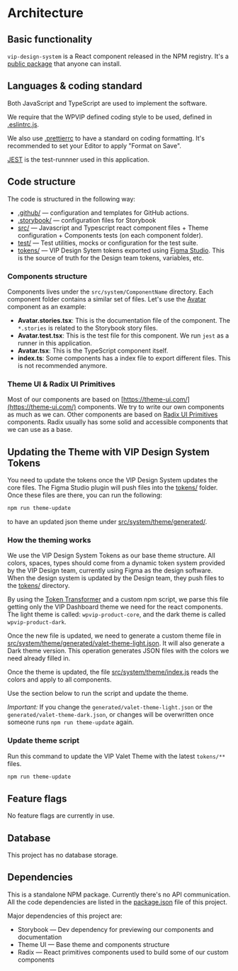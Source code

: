 # Architecture

## Basic functionality

`vip-design-system` is a React component released in the NPM registry. It's a [public package](https://www.npmjs.com/package/@automattic/vip-design-system) that anyone can install.

## Languages & coding standard

Both JavaScript and TypeScript are used to implement the software.

We require that the WPVIP defined coding style to be used, defined in [.eslintrc.js](https://github.com/Automattic/vip-design-system/blob/trunk/.eslintrc.js).

We also use [.prettierrc](https://github.com/Automattic/vip-design-system/blob/trunk/.prettierrc) to have a standard on coding formatting. It's recommended to set your Editor to apply "Format on Save".

[JEST](https://github.com/Automattic/vip-design-system/blob/readme-update/package.json#L16-L17) is the test-runnner used in this application.

## Code structure

The code is structured in the following way:

- [.github/](https://github.com/Automattic/vip-design-system/tree/trunk/.github) — configuration and templates for GitHub actions.
- [.storybook/](https://github.com/Automattic/vip-design-system/tree/trunk/.storybook) — configuration files for Storybook
- [src/](https://github.com/Automattic/vip-design-system/tree/trunk/src) — Javascript and Typescript react component files + Theme configuration + Components tests (on each component folder).
- [test/](https://github.com/Automattic/vip-design-system/tree/trunk/test) — Test utilities, mocks or configuration for the test suite.
- [tokens/](https://github.com/Automattic/vip-design-system/tree/trunk/test) — VIP Design Sytem tokens exported using [Figma Studio](https://docs.tokens.studio/). This is the source of truth for the Design team tokens, variables, etc.

### Components structure

Components lives under the `src/system/ComponentName` directory. Each component folder contains a similar set of files. Let's use the [Avatar](https://github.com/Automattic/vip-design-system/tree/trunk/src/system/Avatar) component as an example:

- **Avatar.stories.tsx**: This is the documentation file of the component. The `*.stories` is related to the Storybook story files.
- **Avatar.test.tsx**: This is the test file for this component. We run `jest` as a runner in this application.
- **Avatar.tsx**: This is the TypeScript component itself.
- **index.ts**: Some components has a index file to export different files. This is not recommended anymore.

### Theme UI & Radix UI Primitives

Most of our components are based on [https://theme-ui.com/](https://theme-ui.com/) components. We try to write our own components as much as we can. Other components are based on [Radix UI Primitives](https://www.radix-ui.com/primitives) components. Radix usually has some solid and accessible components that we can use as a base.

## Updating the Theme with VIP Design System Tokens

You need to update the tokens once the VIP Design System updates the core files. The Figma Studio plugin will push files into the [tokens/](https://github.com/Automattic/vip-design-system/tree/trunk/tokens) folder. Once these files are there, you can run the following:

```bash
npm run theme-update
```

to have an updated json theme under [src/system/theme/generated/](https://github.com/Automattic/vip-design-system/tree/trunk/src/system/theme/generated).

### How the theming works

We use the VIP Design System Tokens as our base theme structure. All colors, spaces, types should come from a dynamic token system provided by the VIP Design team, currently using Figma as the design software. When the design system is updated by the Design team, they push files to the [tokens/](https://github.com/Automattic/vip-design-system/tree/trunk/tokens) directory.

By using the [Token Transformer](https://docs.tokens.studio/sync/github#7-how-to-use-tokens-stored-in-github-in-development) and a custom npm script, we parse this file getting only the VIP Dashboard theme we need for the react components. The light theme is called: `wpvip-product-core`, and the dark theme is called `wpvip-product-dark`.

Once the new file is updated, we need to generate a custom theme file in [src/system/theme/generated/valet-theme-light.json](https://github.com/Automattic/vip-design-system/blob/trunk/src/system/theme/generated/valet-theme-light.json). It will also generate a Dark theme version. This operation generates JSON files with the colors we need already filled in.

Once the theme is updated, the file [src/system/theme/index.js](https://github.com/Automattic/vip-design-system/blob/trunk/src/system/theme/index.js) reads the colors and apply to all components.

Use the section below to run the script and update the theme.

_Important:_ If you change the `generated/valet-theme-light.json` or the `generated/valet-theme-dark.json`, or changes will be overwritten once someone runs `npm run theme-update` again.

### Update theme script

Run this command to update the VIP Valet Theme with the latest `tokens/**` files.

```bash
npm run theme-update
```

## Feature flags

No feature flags are currently in use.

## Database

This project has no database storage.

## Dependencies

This is a standalone NPM package. Currently there's no API communication. All the code dependencies are listed in the [package.json](https://github.com/Automattic/vip-design-system/blob/trunk/package.json) file of this project.

Major dependencies of this project are:

- Storybook — Dev dependency for previewing our components and documentation
- Theme UI — Base theme and components structure
- Radix — React primitives components used to build some of our custom components
